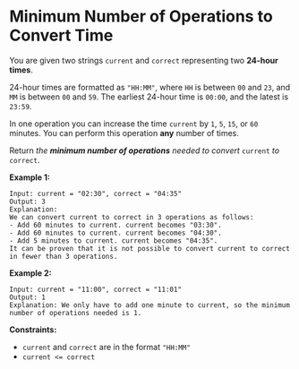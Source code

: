 # Minimum Number of Operations to Convert Time

You are given two strings `current` and `correct` representing two **24-hour times**.

24-hour times are formatted as `"HH:MM"`, where `HH` is between `00` and `23`, and `MM` is between `00` and `59`. The earliest 24-hour time is `00:00`, and the latest is `23:59`.

In one operation you can increase the time `current` by `1`, `5`, `15`, or `60` minutes. You can perform this operation **any** number of times.

Return *the **minimum number of operations** needed to convert* `current` *to* `correct`. 

**Example 1:**

```
Input: current = "02:30", correct = "04:35"
Output: 3
Explanation:
We can convert current to correct in 3 operations as follows:
- Add 60 minutes to current. current becomes "03:30".
- Add 60 minutes to current. current becomes "04:30".
- Add 5 minutes to current. current becomes "04:35".
It can be proven that it is not possible to convert current to correct in fewer than 3 operations.
```

**Example 2:**

```
Input: current = "11:00", correct = "11:01"
Output: 1
Explanation: We only have to add one minute to current, so the minimum number of operations needed is 1. 
```

**Constraints:**

- `current` and `correct` are in the format `"HH:MM"`
- `current <= correct`